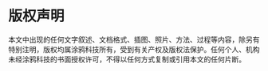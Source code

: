 # 版权声明
本文中出现的任何文字叙述、文档格式、插图、照片、方法、过程等内容，除另有特别注明，版权均属涂鸦科技所有，受到有关产权及版权法保护。任何个人、机构未经涂鸦科技的书面授权许可，不得以任何方式复制或引用本文的任何片断。
